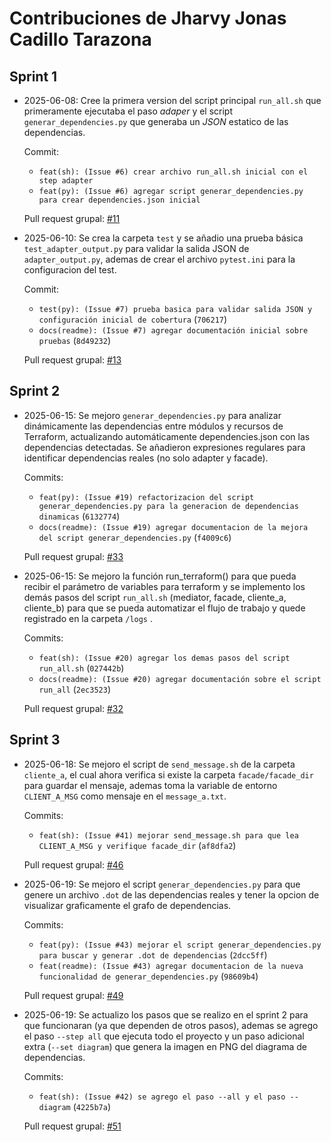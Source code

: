 # Contribuciones de Jharvy Jonas Cadillo Tarazona

## Sprint 1

- 2025-06-08: Cree la primera version del script principal `run_all.sh` que primeramente ejecutaba  el paso *adaper* y el script `generar_dependencies.py` que generaba un *JSON* estatico de las dependencias.  
  
  Commit:
  -	`feat(sh): (Issue #6) crear archivo run_all.sh inicial con el step adapter`
  - `feat(py): (Issue #6) agregar script generar_dependencies.py para crear dependencies.json inicial`

  Pull request grupal: [#11](https://github.com/Jharvichu/PC3_Grupo8_Proyecto4/pull/11)

- 2025-06-10: Se crea la carpeta `test` y se añadio una prueba básica `test_adapter_output.py` para validar la salida JSON de `adapter_output.py`, ademas de crear el archivo `pytest.ini` para la configuracion del test. 
  
  Commit:
  -	`test(py): (Issue #7) prueba basica para validar salida JSON y configuración inicial de cobertura` (`706217`)
  -	`docs(readme): (Issue #7) agregar documentación inicial sobre pruebas` (`8d49232`)

  Pull request grupal: [#13](https://github.com/Jharvichu/PC3_Grupo8_Proyecto4/pull/13)

## Sprint 2

- 2025-06-15: Se mejoro `generar_dependencies.py` para analizar dinámicamente las dependencias entre módulos y recursos de Terraform, actualizando automáticamente dependencies.json con las dependencias detectadas. Se añadieron expresiones regulares para identificar dependencias reales (no solo adapter y facade).

  Commits:
  - `feat(py): (Issue #19) refactorizacion del script generar_dependencies.py para la generacion de dependencias dinamicas` (`6132774`)
  - `docs(readme): (Issue #19) agregar documentacion de la mejora del script generar_dependencies.py` (`f4009c6`)

  Pull request grupal: [#33](https://github.com/Jharvichu/PC3_Grupo8_Proyecto4/pull/33)

- 2025-06-15: Se mejoro la función run_terraform() para que pueda recibir el parámetro de variables para terraform y se implemento los demás pasos del script `run_all.sh` (mediator, facade, cliente_a, cliente_b) para que se pueda automatizar el flujo de trabajo y quede registrado en la carpeta `/logs` .

  Commits:
  - `feat(sh): (Issue #20) agregar los demas pasos del script run_all.sh` (`027442b`)
  - `docs(readme): (Issue #20) agregar documentación sobre el script run_all` (`2ec3523`)

  Pull request grupal: [#32](https://github.com/Jharvichu/PC3_Grupo8_Proyecto4/pull/32)

## Sprint 3

- 2025-06-18: Se mejoro el script de `send_message.sh` de la carpeta `cliente_a`, el cual ahora verifica si existe la carpeta `facade/facade_dir` para guardar el mensaje, ademas toma la variable de entorno `CLIENT_A_MSG` como mensaje en el `message_a.txt`.

  Commits:
  - `feat(sh): (Issue #41) mejorar send_message.sh para que lea CLIENT_A_MSG y verifique facade_dir` (`af8dfa2`)


  Pull request grupal: [#46](https://github.com/Jharvichu/PC3_Grupo8_Proyecto4/pull/46)

- 2025-06-19: Se mejoro el script `generar_dependencies.py` para que genere un archivo `.dot` de las dependencias reales y tener la opcion de visualizar graficamente el grafo de dependencias.

  Commits:
  - `feat(py): (Issue #43) mejorar el script generar_dependencies.py para buscar y generar .dot de dependencias` (`2dcc5ff`)
  - `feat(readme): (Issue #43) agregar documentacion de la nueva funcionalidad de generar_dependencies.py` (`98609b4`)

  Pull request grupal: [#49](https://github.com/Jharvichu/PC3_Grupo8_Proyecto4/pull/49)

- 2025-06-19: Se actualizo los pasos que se realizo en el sprint 2 para que funcionaran (ya que dependen de otros pasos), ademas se agrego el paso `--step all` que ejecuta todo el proyecto y un paso adicional extra (`--set diagram`) que genera la imagen en PNG del diagrama de dependencias.

  Commits:
  - `feat(sh): (Issue #42) se agrego el paso --all y el paso --diagram` (`4225b7a`)

  Pull request grupal: [#51](https://github.com/Jharvichu/PC3_Grupo8_Proyecto4/pull/51)
